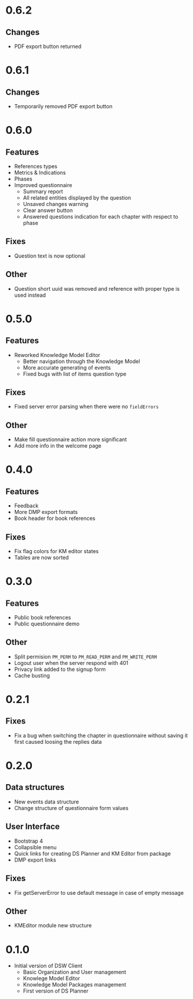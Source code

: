 # 0.6.2

## Changes

- PDF export button returned


# 0.6.1

## Changes

- Temporarily removed PDF export button


# 0.6.0

## Features

- References types
- Metrics & Indications
- Phases
- Improved questionnaire
    - Summary report
    - All related entities displayed by the question
    - Unsaved changes warning
    - Clear answer button
    - Answered questions indication for each chapter with respect to phase

## Fixes

- Question text is now optional

## Other

- Question short uuid was removed and reference with proper type is used instead


# 0.5.0

## Features

- Reworked Knowledge Model Editor
    - Better navigation through the Knowledge Model
    - More accurate generating of events
    - Fixed bugs with list of items question type

## Fixes

- Fixed server error parsing when there were no `fieldErrors`

## Other

- Make fill questionnaire action more significant
- Add more info in the welcome page


# 0.4.0

## Features

- Feedback
- More DMP export formats
- Book header for book references

## Fixes

- Fix flag colors for KM editor states
- Tables are now sorted


# 0.3.0

## Features

- Public book references
- Public questionnaire demo

## Other

- Split permision `PM_PERM` to `PM_READ_PERM` and `PM_WRITE_PERM`
- Logout user when the server respond with 401
- Privacy link added to the signup form
- Cache busting


# 0.2.1

## Fixes

- Fix a bug when switching the chapter in questionnaire without saving it first caused loosing the replies data


# 0.2.0

## Data structures

- New events data structure
- Change structure of questionnaire form values

## User Interface

- Bootstrap 4
- Collapsible menu
- Quick links for creating DS Planner and KM Editor from package
- DMP export links

## Fixes

- Fix getServerError to use default message in case of empty message

## Other

- KMEditor module new structure


# 0.1.0

- Initial version of DSW Client
    - Basic Organization and User management
    - Knowlege Model Editor
    - Knowledge Model Packages management
    - First version of DS Planner

